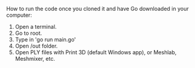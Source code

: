 How to run the code once you cloned it and have Go downloaded in your computer:

1. Open a terminal.
2. Go to root.
3. Type in 
    'go run main.go'
4. Open /out folder.
5. Open PLY files with Print 3D (default Windows app), or Meshlab, Meshmixer, etc.